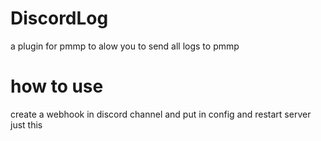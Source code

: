 # DiscordLog
a plugin for pmmp to alow you to send all logs to pmmp

# how to use
create a webhook in discord channel and put in config and restart server just this
